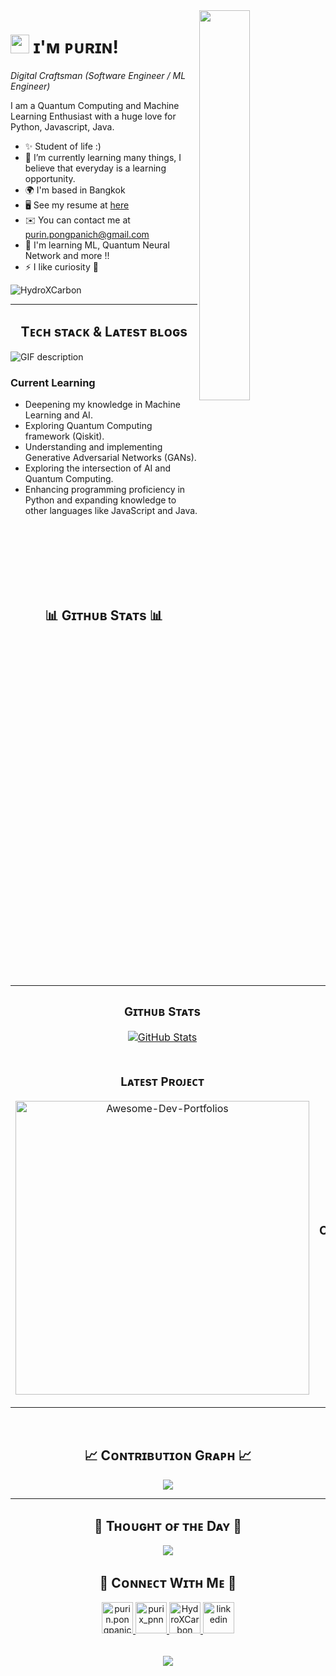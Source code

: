 <!--Banner-->
<!--![Kiran1689 Banner Image](./banner.png)-->

<!--Night Owl image-->
<div>
  <img align="right" width="40%" src="https://owlbertsio-resized.s3.amazonaws.com/Popper.psd.full.png">
</div>

<!--Header Name-->
# <img src="https://emojis.slackmojis.com/emojis/images/1531849430/4246/blob-sunglasses.gif?1531849430" width="30"/> ɪ'ᴍ ᴘᴜʀɪɴ! 
*Digital Craftsman (Software Engineer / ML Engineer)*
<br /> 

<!--Start Intro-->               
<p align="left">I am a Quantum Computing and Machine Learning Enthusiast with a huge love for Python, Javascript, Java. </p>

- ✨ Student of life :)
- 🌱 I’m currently learning many things, I believe that everyday is a learning opportunity.
- 🌍 I'm based in Bangkok
- 🖥️ See my resume at [here](http://www.canva.com/design/DAFxUR5_9Ro/Hrg7qFWoHreuAeYxEfEGig/edit)
- ✉️ You can contact me at [purin.pongpanich@gmail.com](mailto:purin.pongpanich@gmail.com)
- 🧠 I'm learning ML, Quantum Neural Network and more !!
- ⚡ I like curiosity 🍕
<!--End Intro-->

<!--Profile Count Badge-->
<p align="left">
  <img src="https://komarev.com/ghpvc/?username=HydroXCarbon&label=Profile%20views&color=13945c&style=for-the-badge&logo=star" alt="HydroXCarbon" style="padding-right:20px;" />
</p>

---


<!--Languages and Tools Section-->       
<h2 align="center">Tᴇᴄʜ sᴛᴀᴄᴋ & Lᴀᴛᴇsᴛ ʙʟᴏɢs</h2> 
<picture>
  <source media="(prefers-color-scheme: dark)" srcset="./Skills_Animation_Dark.gif">
  <source media="(prefers-color-scheme: light)" srcset="./Skills_Animation_White.gif">
  <img align="left" alt="GIF description" src="./Skills_Animation_White.gif">
</picture>
<br />

<h3 align="left">Current Learning</h3>
<ul align="left">
  <li>Deepening my knowledge in Machine Learning and AI.</li>
  <li>Exploring Quantum Computing framework (Qiskit).</li>
  <li>Understanding and implementing Generative Adversarial Networks (GANs).</li>
  <li>Exploring the intersection of AI and Quantum Computing.</li>
  <li>Enhancing programming proficiency in Python and expanding knowledge to other languages like JavaScript and Java.</li>
</ul>

<br />
<br />
<br />
<br />
<br />
<br />

<!--Github stats Table--> 
<h2 align="center">📊 Gɪᴛʜᴜʙ Sᴛᴀᴛs 📊</h2>

<table width="100%">
  <tr>
    <td width="50%">
      <h3 align="center"><strong>Gɪᴛʜᴜʙ Sᴛᴀᴛs</strong></h3>
      <p align="center">
        <a href="https://github.com/HydroXCarbon">
          <img align="center" src="https://github-readme-stats.vercel.app/api?username=HydroXCarbon&count_private=true&show_icons=true&theme=nightowl&bg_color=0,000000,103022&title_color=ffff&text_color=ffffff&rank_icon=github&hide=prs,issues,contribs&show=reviews,prs_merged,prs_merged_percentage" alt="GitHub Stats" />
        </a>
      </p>
    </td>
    <td width="50%">
      <h3 align="center"><strong>Sᴛʀᴇᴀᴋ Sᴛᴀᴛs</strong></h3>
      <p align="center">
        <a href="https://github.com/HydroXCarbon">
          <img align="center" src="https://streak-stats.demolab.com?user=HydroXCarbon&theme=nightowl&background=0,000000,103022&fire=ffeb95&ring=ffeb95&sideNums=ffffff&sideLabels=ffffff&dates=c56a90&currStreakNum=ffffff" alt="Streak Stats" />
        </a>
      </p>
    </td>
  </tr>
  <tr>
    <td width="50%">
      <h3 align="center"><strong>Lᴀᴛᴇsᴛ Pʀᴏᴊᴇᴄᴛ</strong></h3>
      <p align="center">
        <a href="https://github.com/HydroXCarbon/HybridQuantumGAN">
          <img align="center" width="470" src="https://github-readme-stats.vercel.app/api/pin/?username=HydroXCarbon&repo=HybridQuantumGAN&theme=nightowl&show_owner=true&bg_color=0,000000,103022&title_color=ffff&text_color=ffffff" alt="Awesome-Dev-Portfolios" />
        </a>
      </p>
    </td>
    <td width="50%">
      <h3 align="center"><strong>Tᴏᴘ Cᴏɴᴛʀɪʙᴜᴛɪᴏɴs</strong></h3>
      <p align="center">
        <a href="https://github.com/HydroXCarbon">
          <img align="center" src="https://github-contributor-stats.vercel.app/api?username=HydroXCarbon&limit=2&theme=nightowl&show_owner=true&combine_all_yearly_contributions=false&bg_color=0,000000,103022&title_color=ffff&text_color=ffffff" alt="Top Repo" />
        </a>
      </p>
    </td>
  </tr>
</table>
<br />

<!--Contribution Graph-->
<h2 align="center">📈 Cᴏɴᴛʀɪʙᴜᴛɪᴏɴ Gʀᴀᴘʜ 📈</h2>
<div align="center">
    <img src="https://github-readme-activity-graph.vercel.app/graph?username=HydroXCarbon&bg_color=103022&color=ffffff&line=13945c&point=ffff&area=false&hide_border=false" border-radius="15">
</div>

---

<!--Dynamic Quote card updates everyday at 12 PM--> 
<h2 align="center">🌟 Tʜᴏᴜɢʜᴛ ᴏғ ᴛʜᴇ Dᴀʏ 🌟</h2>












































































































































<!--STARTS_HERE_QUOTE_CARD-->
<p align="center">
    <img src="https://readme-daily-quotes.vercel.app/api?author=Hans%20Christian%20Andersen&quote=The%20sun%20shines%20upon%20good%20and%20bad%20alike.&theme=dark&bg_color=103022&author_color=ffff&accent_color=ffff">
</p>
<!--ENDS_HERE_QUOTE_CARD-->













































































































































<!--Contact Section--> 

<h2 align="center">🤝 Cᴏɴɴᴇᴄᴛ Wɪᴛʜ Mᴇ 🤝 </h2>
<div align="center">
  
<a href="mailto:purin.pongpanich@gmail.com" target="_blank">
<img src="./gmail.png" width=50 height=50 alt="purin.pongpanich@gmail.com" style="margin-bottom: 5px;" />
</a>

<a href="https://www.instagram.com/purix_pnn" target="_blank">
<img src="./instagram.png" width=50 height=50 alt="purix_pnn" style="margin-bottom: 5px;" />
</a>

<a href="https://github.com/HydroXCarbon" target="_blank">
<img src="./github.png" width=50 height=50 alt="HydroXCarbon" style="margin-bottom: 5px;" />
</a>

<a href="https://www.linkedin.com/in/purin-pongpanich-7159a8283/" target="_blank">
<img src="./linkedin.png" width=50 height=50 alt="linkedin" style="margin-bottom: 5px;" />
</a>
</div>
<br/>

<!--Footer--> 
<p align="center">
  <img src="https://capsule-render.vercel.app/api?type=waving&color=gradient&height=65&section=footer"/>
</p>

